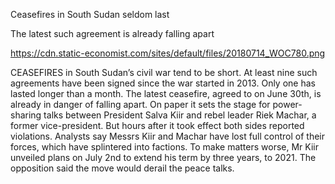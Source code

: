 Ceasefires in South Sudan seldom last

The latest such agreement is already falling apart

https://cdn.static-economist.com/sites/default/files/20180714_WOC780.png

CEASEFIRES in South Sudan’s civil war tend to be short. At least nine such agreements have been signed since the war started in 2013. Only one has lasted longer than a month. The latest ceasefire, agreed to on June 30th, is already in danger of falling apart. On paper it sets the stage for power-sharing talks between President Salva Kiir and rebel leader Riek Machar, a former vice-president. But hours after it took effect both sides reported violations. Analysts say Messrs Kiir and Machar have lost full control of their forces, which have splintered into factions. To make matters worse, Mr Kiir unveiled plans on July 2nd to extend his term by three years, to 2021. The opposition said the move would derail the peace talks.